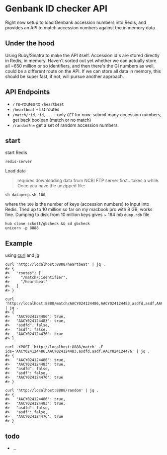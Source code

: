Genbank ID checker API
======================

Right now setup to load Genbank accession numbers into Redis, and provides an API to match accession numbers against the in memory data.

## Under the hood

Using Ruby/Sinatra to make the API itself. Accession id's are stored directly in Redis, in memory. Haven't sorted out yet whether we can actually store all ~650 million or so identifiers, and then there's the GI numbers as well, could be a different route on the API. If we can store all data in memory, this should be super fast, if not, will pursue another approach.

## API Endpoints

* `/` re-routes to `/heartbeat`
* `/heartbeat` - list routes
* `/match/:id,:id,...` - only `GET` for now. submit many accession numbers, get back boolean (match or no match)
* `/random?n=` get a set of random accession numbers

## start

start Redis

```
redis-server
```

Load data

> requires downloading data from NCBI FTP server first...takes a while. Once you have the unzipped file:

```
sh dataprep.sh 100
```

where the `100` is the number of keys (accession numbers) to input into Redis. Tried up to 10 million so far on my macbook pro with 8 GB, works fine. Dumping to disk from 10 million keys gives ~ 164 mb `dump.rdb` file

```
hub clone sckott/gbcheck && cd gbcheck
unicorn -p 8888
```

## Example

using [curl](https://curl.haxx.se/) and [jq](https://stedolan.github.io/jq/)

```
curl 'http://localhost:8888/heartbeat' | jq .
#> {
#>   "routes": [
#>     "/match/:identifier",
#>     "/heartbeat"
#>   ]
#> }
```

```
curl 'http://localhost:8888/match/AACY024124486,AACY024124483,asdfd,asdf,AACY024124476' | jq .
#> {
#>   "AACY024124486": true,
#>   "AACY024124483": true,
#>   "asdfd": false,
#>   "asdf": false,
#>   "AACY024124476": true
#> }
```

```
curl -XPOST 'http://localhost:8888/match' -F ids='AACY024124486,AACY024124483,asdfd,asdf,AACY024124476' | jq .
#> {
#>   "AACY024124486": true,
#>   "AACY024124483": true,
#>   "asdfd": false,
#>   "asdf": false,
#>   "AACY024124476": true
#> }
```

```
curl 'http://localhost:8888/random' | jq .
#> {
#>   "AACY024124486": true,
#>   "AACY024124483": true,
#>   "asdfd": false,
#>   "asdf": false,
#>   "AACY024124476": true
#> }
```

## todo

* ...
